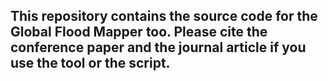 ## This repository contains the source code for the Global Flood Mapper too. Please cite the conference paper and the journal article if you use the tool or the script.
